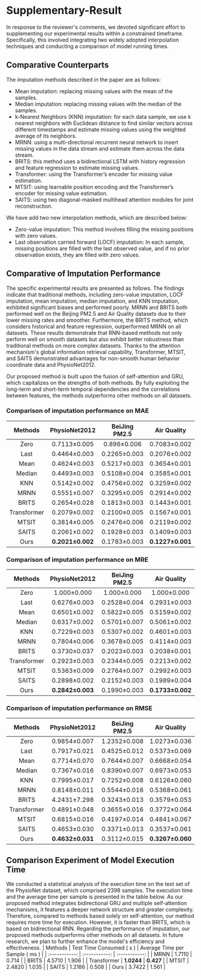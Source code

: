 # Supplementary-Result
In response to the reviewer's comments, we devoted significant effort to supplementing our experimental results within a constrained timeframe.   Specifically, this involved integrating two widely adopted interpolation techniques and conducting a comparison of model running times.
## Comparative Counterparts
The imputation methods described in the paper are as follows:
- Mean imputation: replacing missing values with the mean of the samples.
- Median imputation: replacing missing values with the median of the samples.
- k-Nearest Neighbors (KNN) imputation: for each data sample, we use k nearest neighbors with Euclidean distance to find similar vectors across different timestamps and estimate missing values using the weighted average of its neighbors.
- MRNN: using a multi-directional recurrent neural network to insert missing values in the data stream and estimate them across the data stream.
- BRITS: this method uses a bidirectional LSTM with history regression and feature regression to estimate missing values.
- Transformer: using the Transformer’s encoder for missing value estimation.
- MTSIT: using learnable position encoding and the Transformer’s encoder for missing value estimation.
- SAITS: using two diagonal-masked multihead attention modules for joint reconstruction.

We have add two new interpolation methods, which are described below:
- Zero-value imputation: This method involves filling the missing positions with zero values.
- Last observation carried forward (LOCF) imputation: In each sample, missing positions are filled with the last observed value, and if no prior observation exists, they are filled with zero values.

## Comparative of Imputation Performance
The specific experimental results are presented as follows. The findings indicate that traditional methods, including zero-value imputation, LOCF imputation, mean imputation, median imputation, and KNN imputation, exhibited significant biases and performed poorly. MRNN and BRITS both performed well on the Beijing PM2.5 and Air Quality datasets due to their lower missing rates and smoother. Furthermore, the BRITS method, which considers historical and feature regression, outperformed MRNN on all datasets. These results demonstrate that RNN-based methods not only perform well on smooth datasets but also exhibit better robustness than traditional methods on more complex datasets. Thanks to the attention mechanism's global information retrieval capability, Transformer, MTSIT, and SAITS demonstrated advantages for non-smooth human behavior coordinate data and PhysioNet2012.

Our proposed method is built upon the fusion of self-attention and GRU, which capitalizes on the strengths of both methods. By fully exploiting the long-term and short-term temporal dependencies and the correlations between features, the methods outperforms other methods on all datasets.
### Comparison of imputation performance on MAE
| Methods | PhysioNet2012 | BeiJing PM2.5 | Air Quality | Localization 10% |
| :-----------: | :-----------: | :-----------: | :-----------: | :-----------: |
| Zero | 0.7113±0.005 | 0.896±0.006 | 0.7083±0.002 | 0.827±0.007 | 
| Last | 0.4464±0.003 | 0.2265±0.003 | 0.2076±0.002 | 0.8516±0.001 | 
| Mean | 0.4624±0.003 | 0.5217±0.003 | 0.3654±0.001 | 0.5990±0.007| 
| Median | 0.4493±0.003 |  0.5108±0.004|  0.3585±0.001|  0.5777±0.007| 
| KNN | 0.5142±0.002 |  0.4756±0.002|  0.3259±0.002|  0.5408±0.008| 
| MRNN | 0.5551±0.007 |  0.3295±0.005|  0.2914±0.002|  0.8104±0.007| 
| BRITS | 0.2654±0.028 |  0.1813±0.003|  0.1443±0.001|  0.3769±0.006| 
| Transformer | 0.2079±0.002|  0.2100±0.005|  0.1567±0.001|  0.1790±0.007| 
| MTSIT | 0.3814±0.005 |  0.2476±0.006 |  0.2119±0.002|  0.2608±0.004| 
| SAITS | 0.2061±0.002 |  0.1928±0.003 |  0.1409±0.003|  0.1814±0.009| 
| Ours | **0.2021±0.002** |  0.1783±0.003 |  **0.1227±0.001**|  **0.1628±0.008**| 

### Comparison of imputation performance on MRE
| Methods | PhysioNet2012 | BeiJing PM2.5 | Air Quality | Localization 10% |
| :-----------: | :-----------: | :-----------: | :-----------: | :-----------: |
| Zero | 1.000±0.000 | 1.000±0.000 | 1.000±0.000 | 1.000±0.000 | 
| Last | 0.6276±0.003 | 0.2528±0.004 | 0.2931±0.003 | 1.0298±0.009 | 
| Mean |  0.6501±0.002 | 0.5822±0.005 | 0.5159±0.002 | 0.7243±0.008 |
| Median | 0.6317±0.002 | 0.5701±0.007 | 0.5061±0.002 | 0.6986±0.008 |
| KNN | 0.7229±0.003 | 0.5307±0.002 | 0.4601±0.003 | 0.6539±0.007 |
| MRNN | 0.7804±0.006 | 0.3678±0.005 | 0.4114±0.003 | 0.9800±0.003 |
| BRITS | 0.3730±0.037 | 0.2023±0.003 | 0.2038±0.001 | 0.4558±0.004 |
| Transformer | 0.2923±0.003 | 0.2344±0.005 | 0.2213±0.002 | 0.2164±0.008 |
| MTSIT | 0.5363±0.009 | 0.2764±0.007 | 0.2992±0.003 | 0.3154±0.003 |
| SAITS | 0.2898±0.002 | 0.2152±0.003 | 0.1989±0.004 | 0.2193±0.010 |
| Ours | **0.2842±0.003** | 0.1990±0.003 | **0.1733±0.002** | **0.1968±0.009** |

### Comparison of imputation performance on RMSE
| Methods | PhysioNet2012 | BeiJing PM2.5 | Air Quality | Localization 10% |
| :-----------: | :-----------: | :-----------: | :-----------: | :-----------: |
| Zero | 0.9854±0.007 | 1.2352±0.008 | 1.0273±0.036 | 1.0071±0.011 | 
| Last | 0.7917±0.021 | 0.4525±0.012 | 0.5373±0.069 | 1.1507±0.015 | 
| Mean | 0.7714±0.070 | 0.7644±0.007 | 0.6668±0.054 | 0.7853±0.011 |
| Median | 0.7367±0.016 | 0.8390±0.007 | 0.6973±0.053 | 0.8270±0.011 |
| KNN | 0.7995±0.017 | 0.7252±0.008 | 0.6126±0.060 | 0.7245±0.013 |
| MRNN | 0.8148±0.011 | 0.5544±0.016 | 0.5368±0.061 | 1.0029±0.011 |
| BRITS | 4.2431±7.298 | 0.3243±0.013 | 0.3579±0.053 | 0.5631±0.010 |
| Transformer | 0.4891±0.048 | 0.3655±0.016 | 0.3772±0.064 | 0.3478±0.014 |
| MTSIT | 0.6815±0.016 | 0.4197±0.014 | 0.4841±0.067 | 0.4531±0.008 |
| SAITS | 0.4653±0.030 | 0.3371±0.013 | 0.3537±0.061 | 0.3601±0.011 |
| Ours | **0.4632±0.031** | 0.3112±0.015 | **0.3267±0.060** | **0.3329±0.016** |

## Comparison Experiment of Model Execution Time
We conducted a statistical analysis of the execution time on the test set of the PhysioNet dataset, which comprised 2398 samples. The execution time and the average time per sample is presented in the table below. As our proposed method integrates bidirectional GRU and multiple self-attention mechanisms, it features a deeper network structure and greater complexity. Therefore, compared to methods based solely on self-attention, our method requires more time for execution. However, it is faster than BRITS, which is based on bidirectional RNN. Regarding the performance of imputation, our proposed methods outperforms other methods on all datasets. In future research, we plan to further enhance the model's efficiency and effectiveness.
| Methods | Test Time Consumed ( s ) | Average Time per Sample ( ms ) |
| :-----------: | :-----------: | :-----------: |
| MRNN |	1.7110 |	0.714 |
| BRITS |	4.5710 |	1.906 |
| Transformer |	**1.0244** |	**0.427** |
| MTSIT |	2.4820 |	1.035 |
| SAITS |	1.2186 |	0.508 |
| Ours |	3.7422 |	1.561 |

